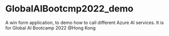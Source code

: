 # GlobalAIBootcmp2022_demo
A win form application, to demo how to call different Azure AI services.  It is for Global AI Bootcamp 2022 @Hong Kong
